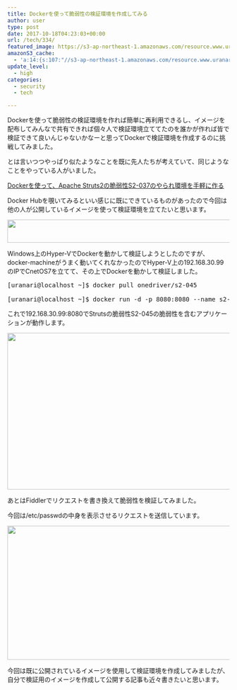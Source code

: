```yaml
---
title: Dockerを使って脆弱性の検証環境を作成してみる
author: user
type: post
date: 2017-10-18T04:23:03+00:00
url: /tech/334/
featured_image: https://s3-ap-northeast-1.amazonaws.com/resource.www.uranari.io/wp-content/uploads/2017/10/18132735/Fiddler.png
amazonS3_cache:
  - 'a:14:{s:107:"//s3-ap-northeast-1.amazonaws.com/resource.www.uranari.io/wp-content/uploads/2017/10/18130723/dockerhub.png";i:335;s:115:"//s3-ap-northeast-1.amazonaws.com/resource.www.uranari.io/wp-content/uploads/2017/10/18130723/dockerhub-1024x79.png";i:335;s:57:"//www.uranari.io/wp-content/uploads/2017/10/dockerhub.png";i:335;s:65:"//www.uranari.io/wp-content/uploads/2017/10/dockerhub-1024x79.png";i:335;s:104:"//s3-ap-northeast-1.amazonaws.com/resource.www.uranari.io/wp-content/uploads/2017/10/18131731/s2-045.png";i:336;s:113:"//s3-ap-northeast-1.amazonaws.com/resource.www.uranari.io/wp-content/uploads/2017/10/18131731/s2-045-1024x533.png";i:336;s:54:"//www.uranari.io/wp-content/uploads/2017/10/s2-045.png";i:336;s:63:"//www.uranari.io/wp-content/uploads/2017/10/s2-045-1024x533.png";i:336;s:105:"//s3-ap-northeast-1.amazonaws.com/resource.www.uranari.io/wp-content/uploads/2017/10/18131958/Fiddler.png";i:337;s:114:"//s3-ap-northeast-1.amazonaws.com/resource.www.uranari.io/wp-content/uploads/2017/10/18131958/Fiddler-1024x456.png";i:337;s:55:"//www.uranari.io/wp-content/uploads/2017/10/Fiddler.png";i:339;s:64:"//www.uranari.io/wp-content/uploads/2017/10/Fiddler-1024x456.png";i:339;s:105:"//s3-ap-northeast-1.amazonaws.com/resource.www.uranari.io/wp-content/uploads/2017/10/18132735/Fiddler.png";i:339;s:114:"//s3-ap-northeast-1.amazonaws.com/resource.www.uranari.io/wp-content/uploads/2017/10/18132735/Fiddler-1024x456.png";i:339;}'
update_level:
  - high
categories:
  - security
  - tech

---
```

Dockerを使って脆弱性の検証環境を作れば簡単に再利用できるし、イメージを配布してみんなで共有できれば個々人で検証環境立ててたのを誰かが作れば皆で検証できて良いんじゃないかなーと思ってDockerで検証環境を作成するのに挑戦してみました。

とは言いつつやっぱり似たようなことを既に先人たちが考えていて、同じようなことをやっている人がいました。
  
[Dockerを使って、Apache Struts2の脆弱性S2-037のやられ環境を手軽に作る][1]

Docker Hubを覗いてみるといい感じに既にできているものがあったので今回は他の人が公開しているイメージを使って検証環境を立てたいと思います。
  
<img class="alignnone size-large wp-image-335" src="https://www.uranari.io/wp-content/uploads/2017/10/dockerhub-1024x79.png" alt="" width="680" height="52" srcset="https://s3-ap-northeast-1.amazonaws.com/resource.www.uranari.io/wp-content/uploads/2017/10/18130723/dockerhub-1024x79.png 1024w, https://s3-ap-northeast-1.amazonaws.com/resource.www.uranari.io/wp-content/uploads/2017/10/18130723/dockerhub-300x23.png 300w, https://s3-ap-northeast-1.amazonaws.com/resource.www.uranari.io/wp-content/uploads/2017/10/18130723/dockerhub-768x59.png 768w, https://s3-ap-northeast-1.amazonaws.com/resource.www.uranari.io/wp-content/uploads/2017/10/18130723/dockerhub-320x25.png 320w, https://s3-ap-northeast-1.amazonaws.com/resource.www.uranari.io/wp-content/uploads/2017/10/18130723/dockerhub.png 1250w" sizes="(max-width: 680px) 100vw, 680px" />

Windows上のHyper-VでDockerを動かして検証しようとしたのですが、docker-machineがうまく動いてくれなかったのでHyper-V上の192.168.30.99のIPでCnetOS7を立てて、その上でDockerを動かして検証しました。

<pre class="lang:sh decode:true " title="docker command">[uranari@localhost ~]$ docker pull onedriver/s2-045

[uranari@localhost ~]$ docker run -d -p 8080:8080 --name s2-045 onedriver/s2-045</pre>

これで192.168.30.99:8080でStrutsの脆弱性S2-045の脆弱性を含むアプリケーションが動作します。
  
<img class="alignnone size-large wp-image-336" src="https://www.uranari.io/wp-content/uploads/2017/10/s2-045-1024x533.png" alt="" width="680" height="354" srcset="https://s3-ap-northeast-1.amazonaws.com/resource.www.uranari.io/wp-content/uploads/2017/10/18131731/s2-045-1024x533.png 1024w, https://s3-ap-northeast-1.amazonaws.com/resource.www.uranari.io/wp-content/uploads/2017/10/18131731/s2-045-300x156.png 300w, https://s3-ap-northeast-1.amazonaws.com/resource.www.uranari.io/wp-content/uploads/2017/10/18131731/s2-045-768x399.png 768w, https://s3-ap-northeast-1.amazonaws.com/resource.www.uranari.io/wp-content/uploads/2017/10/18131731/s2-045-320x166.png 320w, https://s3-ap-northeast-1.amazonaws.com/resource.www.uranari.io/wp-content/uploads/2017/10/18131731/s2-045.png 1271w" sizes="(max-width: 680px) 100vw, 680px" />

あとはFiddlerでリクエストを書き換えて脆弱性を検証してみました。
  
今回は/etc/passwdの中身を表示させるリクエストを送信しています。
  
<img src="https://www.uranari.io/wp-content/uploads/2017/10/Fiddler-1024x456.png" alt="" width="680" height="303" class="alignnone size-large wp-image-339" srcset="https://s3-ap-northeast-1.amazonaws.com/resource.www.uranari.io/wp-content/uploads/2017/10/18132735/Fiddler-1024x456.png 1024w, https://s3-ap-northeast-1.amazonaws.com/resource.www.uranari.io/wp-content/uploads/2017/10/18132735/Fiddler-300x134.png 300w, https://s3-ap-northeast-1.amazonaws.com/resource.www.uranari.io/wp-content/uploads/2017/10/18132735/Fiddler-768x342.png 768w, https://s3-ap-northeast-1.amazonaws.com/resource.www.uranari.io/wp-content/uploads/2017/10/18132735/Fiddler-320x143.png 320w, https://s3-ap-northeast-1.amazonaws.com/resource.www.uranari.io/wp-content/uploads/2017/10/18132735/Fiddler.png 1518w" sizes="(max-width: 680px) 100vw, 680px" />

今回は既に公開されているイメージを使用して検証環境を作成してみましたが、自分で検証用のイメージを作成して公開する記事も近々書きたいと思います。

 [1]: http://io.cyberdefense.jp/entry/2016/06/22/Docker%E3%82%92%E4%BD%BF%E3%81%A3%E3%81%A6%E3%80%81Apache_Struts2%E3%81%AE%E8%84%86%E5%BC%B1%E6%80%A7S2-037%E3%81%AE%E3%82%84%E3%82%89%E3%82%8C%E7%92%B0%E5%A2%83%E3%82%92%E6%89%8B%E8%BB%BD%E3%81%AB%E4%BD%9C